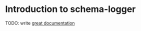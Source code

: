 # Introduction to schema-logger

TODO: write [great documentation](http://jacobian.org/writing/what-to-write/)

